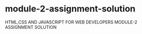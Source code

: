 # module-2-assignment-solution
HTML,CSS AND JAVASCRIPT FOR WEB DEVELOPERS MODULE-2 ASSIGNMENT SOLUTION
